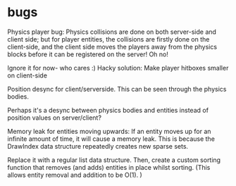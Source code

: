 
# bugs


Physics player bug:
Physics collisions are done on both server-side and client side;
but for player entities, the collisions are firstly done on the client-side,
and the client side moves the players away from the physics blocks before it
can be registered on the server! 
Oh no!

Ignore it for now- who cares :)
Hacky solution:  Make player hitboxes smaller on client-side








Position desync for client/serverside.
This can be seen through the physics bodies.

Perhaps it's a desync between physics bodies and entities 
instead of position values on server/client?





Memory leak for entities moving upwards:
If an entity moves up for an infinite amount of time, it will cause a memory leak.
This is because the DrawIndex data structure repeatedly creates new sparse sets.

Replace it with a regular list data structure.
Then, create a custom sorting function that removes (and adds) entities in place
whilst sorting.
(This allows entity removal and addition to be O(1). )



